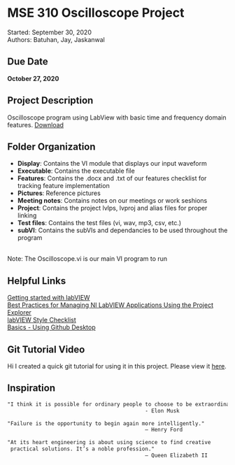 # MSE 310 Oscilloscope Project
Started: September 30, 2020  <br />
Authors: Batuhan, Jay, Jaskanwal

## Due Date
<b>October 27, 2020</b>

## Project Description
Oscilloscope program using LabView with basic time and frequency domain features. [Download](https://canvas.sfu.ca/courses/57234/files/13505786/download?wrap=1)

## Folder Organization
* <b>Display</b>:     Contains the VI module that displays our input waveform
* <b>Executable</b>:  Contains the executable file
* <b>Features</b>:    Contains the .docx and .txt of our features checklist for tracking feature implementation
* <b>Pictures</b>:    Reference pictures
* <b>Meeting notes</b>:    Contains notes on our meetings or work seshions
* <b>Project</b>:     Contains the project lvlps, lvproj and alias files for proper linking
* <b>Test files</b>:  Contains the test files (vi, wav, mp3, csv, etc.) 
* <b>subVI</b>:       Contains the subVIs and dependancies to be used throughout the program 

<br/>
Note: The Oscilloscope.vi is our main VI program to run

## Helpful Links
[Getting started with labVIEW](https://www.linkedin.com/learning-login/share?forceAccount=false&redirect=https%3A%2F%2Fwww.linkedin.com%2Flearning%2Flearning-labview%3Ftrk%3Dshare_ent_url&account=67553266) <br />
[Best Practices for Managing NI LabVIEW Applications Using the Project Explorer](https://www.ni.com/en-ca/support/documentation/supplemental/08/best-practices-for-managing-ni-labview-applications-using-the-pr.html#section-1065174310)  <br />
[labVIEW Style Checklist](https://zone.ni.com/reference/en-XX/help/371361R-01/lvdevconcepts/checklist/) <br/>
[Basics - Using Github Desktop](https://idratherbewriting.com/learnapidoc/pubapis_github_desktop_client.html) <br />

## Git Tutorial Video
Hi I created a quick git tutorial for using it in this project. Please view it [here](https://www.youtube.com/watch?v=6JEwDfjpPsQ).

## Inspiration
```html
"I think it is possible for ordinary people to choose to be extraordinary."
                                            - Elon Musk
```
```html
"Failure is the opportunity to begin again more intelligently." 
                                            – Henry Ford
```
```html
"At its heart engineering is about using science to find creative 
 practical solutions. It’s a noble profession." 
                                            – Queen Elizabeth II
```


